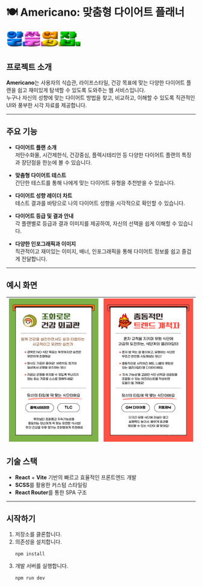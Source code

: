 # 🍽️ Americano: 맞춤형 다이어트 플래너

<img src="./src/assets/img/Logo.png" alt="Americano 로고" width="200"/>

## 프로젝트 소개

**Americano**는 사용자의 식습관, 라이프스타일, 건강 목표에 맞는 다양한 다이어트 플랜을 쉽고 재미있게 탐색할 수 있도록 도와주는 웹 서비스입니다.  
누구나 자신의 성향에 맞는 다이어트 방법을 찾고, 비교하고, 이해할 수 있도록 직관적인 UI와 풍부한 시각 자료를 제공합니다.

---

## 주요 기능

- **다이어트 플랜 소개**  
  저탄수화물, 시간제한식, 건강중심, 플렉시테리언 등 다양한 다이어트 플랜의 특징과 장단점을 한눈에 볼 수 있습니다.

- **맞춤형 다이어트 테스트**  
  간단한 테스트를 통해 나에게 맞는 다이어트 유형을 추천받을 수 있습니다.

- **다이어트 성향 레이더 차트**  
  테스트 결과를 바탕으로 나의 다이어트 성향을 시각적으로 확인할 수 있습니다.

- **다이어트 등급 및 결과 안내**  
  각 플랜별로 등급과 결과 이미지를 제공하여, 자신의 선택을 쉽게 이해할 수 있습니다.

- **다양한 인포그래픽과 이미지**  
  직관적이고 재미있는 이미지, 배너, 인포그래픽을 통해 다이어트 정보를 쉽고 즐겁게 전달합니다.

---

## 예시 화면

| <img src="./src/assets/img/TestResult/CPIS.jpg" alt="서비스 소개 이미지2" width="400"/> | <img src="./src/assets/img/TestResult/SURT.png" alt="서비스 소개 이미지2" width="400"/> |
| --------------------------------------------------------------------------------------- | --------------------------------------------------------------------------------------- |

## 기술 스택

- **React** + **Vite** 기반의 빠르고 효율적인 프론트엔드 개발
- **SCSS**를 활용한 커스텀 스타일링
- **React Router**를 통한 SPA 구조

---

## 시작하기

1. 저장소를 클론합니다.
2. 의존성을 설치합니다.
   ```
   npm install
   ```
3. 개발 서버를 실행합니다.
   ```
   npm run dev
   ```
